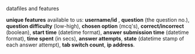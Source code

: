 datafiles and features

**unique features** available to us: **username/id** , **question** (the question no.), **question difficulty** (low-high), **chosen option** (mcq's), **correct/incorrect** (boolean), **start time** (datetime format), **answer submission time** (datetime format), **time spent** (in secs), **answer attempts**, **state** (datetime stamp of each answer attempt), **tab switch count**, **ip address**.

